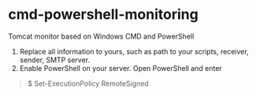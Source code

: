 # cmd-powershell-monitoring
Tomcat monitor based on Windows CMD and PowerShell

1. Replace all information to yours, such as path to your scripts, receiver, sender, SMTP server.
2. Enable PowerShell on your server.
Open PowerShell and enter
> $ Set-ExecutionPolicy RemoteSigned
